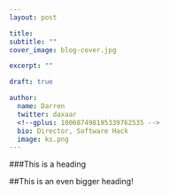 ```yaml
---
layout: post

title: 
subtitle: ""
cover_image: blog-cover.jpg

excerpt: ""

draft: true

author:
  name: Darren
  twitter: daxaar
  <!--gplus: 100687498195339762535 -->
  bio: Director, Software Hack
  image: ks.png
---
```


###This is a heading

##This is an even bigger heading!